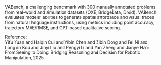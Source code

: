 VABench, a challenging benchmark with 300 manually annotated problems from
real-world and simulation datasets (OXE, BridgeData, Droid). VABench evaluates
models' abilities to generate spatial affordance and visual traces from natural
language instructions, using metrics including point accuracy, trajectory
MAE/RMSE, and GPT-based qualitative scoring.

<div class="text-caption">

Reference:<br>
Yifu Yuan and Haiqin Cui and Yibin Chen and Zibin Dong and Fei Ni and Longxin Kou and Jinyi Liu and Pengyi Li and Yan Zheng and Jianye Hao: From Seeing to Doing: Bridging Reasoning and Decision for Robotic Manipulation, 2025

</div>
